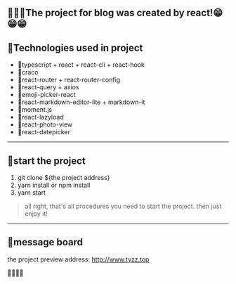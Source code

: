 ## 🎉🎉🎉The project for blog was created by react!😁😁😁
## 🥭Technologies used in project
+ 🍇typescript + react + react-cli + react-hook
+ 🍈craco
+ 🍉react-router + react-router-config
+ 🍊react-query + axios 
+ 🍋emoji-picker-react
+ 🍌react-markdown-editor-lite + markdown-it
+ 🍍moment.js
+ 🍆react-lazyload
+ 🍅react-photo-view
+ 🍒react-datepicker
---
## 🍎start the project
1. git clone ${the project address}
2. yarn install or npm install 
3. yarn start
> all right, that's all procedures you need to start the project. then just enjoy it!
---
## 🌽message board
the project preview address: http://www.tyzz.top

🍏🍐🍑🍓